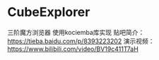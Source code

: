 # CubeExplorer
三阶魔方浏览器
使用kociemba库实现
贴吧简介：https://tieba.baidu.com/p/8393223202
演示视频：https://www.bilibili.com/video/BV19c411T7aH